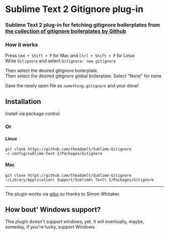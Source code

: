 <h1>Sublime Text 2 Gitignore plug-in</h1>

<h3>Sublime Text 2 plug-in for fetching gitignore boilerplates from <a href="https://github.com/github/gitignore">the collection of gitignore boilerplates by Github</a></h3>

<h3>How it works</h3>
Press <code>Cmd + Shift + P</code> for Mac and <code>Ctrl + Shift + P</code> for Linux<br />
Write <code>Gitignore</code> and select <code>Gitignore: new gitignore</code>

Then select the desired gitignore boilerplate.<br>
Then select the desired gitignore global boilerplate. Select "None" for none<br>

Save the newly open file as <code><i>something</i>.gitignore</code> and your done!

<h2>Installation</h2>

Install via package control

<h3>Or</h3>

<h4>Linux</h4>
<code>git clone https://github.com/theadamlt/Sublime-Gitignore ~/.config/sublime-text-2/Packages/Gitignore</code>

<h4>Mac</h4>
<code>git clone https://github.com/theadamlt/Sublime-Gitignore ~/Library/Application\ Support/Sublime\ Text\ 2/Packages/Gitignore</code>

<hr>

The plugin works via <a href="https://github.com/simonwhitaker/gitignore-boilerplates">gibo</a> so thanks to Simon Whitaker.

<h2>How bout' Windows support?</h2>
This plugin doesn't support windows, yet.
It will eventually, maybe, someday, if you're lucky,  support Windows
